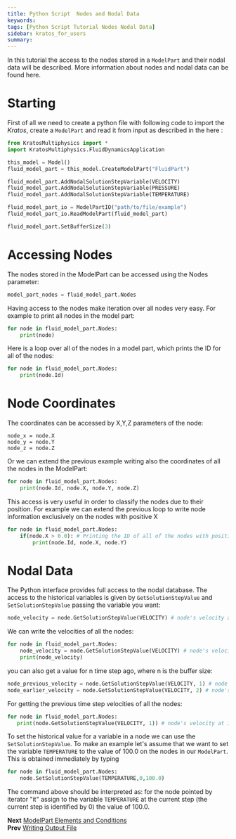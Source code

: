 ```yaml
---
title: Python Script  Nodes and Nodal Data
keywords: 
tags: [Python Script Tutorial Nodes Nodal Data]
sidebar: kratos_for_users
summary: 
---
```


In this tutorial the access to the nodes stored in a `ModelPart` and their nodal data will be described. More information about nodes and nodal data can be found here.

# Starting
First of all we need to create a python file with following code to import the *Kratos*, create a `ModelPart` and read it from input as described in the here :

```python
from KratosMultiphysics import *
import KratosMultiphysics.FluidDynamicsApplication

this_model = Model()
fluid_model_part = this_model.CreateModelPart("FluidPart")

fluid_model_part.AddNodalSolutionStepVariable(VELOCITY)
fluid_model_part.AddNodalSolutionStepVariable(PRESSURE)
fluid_model_part.AddNodalSolutionStepVariable(TEMPERATURE)

fluid_model_part_io = ModelPartIO("path/to/file/example")
fluid_model_part_io.ReadModelPart(fluid_model_part)

fluid_model_part.SetBufferSize(3)
```

# Accessing Nodes
The nodes stored in the ModelPart can be accessed using the Nodes parameter:

```python
model_part_nodes = fluid_model_part.Nodes
```
Having access to the nodes make iteration over all nodes very easy. For example to print all nodes in the model part:

```python
for node in fluid_model_part.Nodes:
    print(node)
```

Here is a loop over all of the nodes in a model part, which prints the ID for all of the nodes:

```python
for node in fluid_model_part.Nodes:
    print(node.Id)
```

# Node Coordinates
The coordinates can be accessed by X,Y,Z parameters of the node:

```
node_x = node.X
node_y = node.Y
node_z = node.Z
```

Or we can extend the previous example writing also the coordinates of all the nodes in the ModelPart:

```python
for node in fluid_model_part.Nodes:
    print(node.Id, node.X, node.Y, node.Z)
```

This access is very useful in order to classify the nodes due to their position. For example we can extend the previous loop to write node information exclusively on the nodes with positive X

```python
for node in fluid_model_part.Nodes:
    if(node.X > 0.0): # Printing the ID of all of the nodes with positive X
        print(node.Id, node.X, node.Y)
```

# Nodal Data
The Python interface provides full access to the nodal database. The access to the historical variables is given by `GetSolutionStepValue` and `SetSolutionStepValue` passing the variable you want:

```python
node_velocity = node.GetSolutionStepValue(VELOCITY) # node's velocity at the current time step
```

We can write the velocities of all the nodes:

```python
for node in fluid_model_part.Nodes:
    node_velocity = node.GetSolutionStepValue(VELOCITY) # node's velocity at the current time step
    print(node_velocity)
```
you can also get a value for n time step ago, where n is the buffer size:

```python
node_previous_velocity = node.GetSolutionStepValue(VELOCITY, 1) # node's velocity at 1 time step ago 
node_earlier_velocity = node.GetSolutionStepValue(VELOCITY, 2) # node's velocity at 2 time step ago
```
 
For getting the previous time step velocities of all the nodes:  

```python
for node in fluid_model_part.Nodes:
   print(node.GetSolutionStepValue(VELOCITY, 1)) # node's velocity at 1 time step ago
```

To set the historical value for a variable in a node we can use the `SetSolutionStepValue`. To make an example 
let's assume that we want to set the variable `TEMPERATURE` to the value of 100.0 on the nodes in our `ModelPart`. This is obtained immediately by typing

```python
for node in fluid_model_part.Nodes:
    node.SetSolutionStepValue(TEMPERATURE,0,100.0)
```

The command above should be interpreted as: for the node pointed by iterator "it" assign to the variable `TEMPERATURE` at the current step (the current step is identified by 0) the value of 100.0.

**Next** [ModelPart Elements and Conditions](elems-and-conds)<br>
**Prev** [Writing Output File](writing-output)